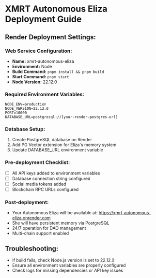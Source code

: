 # XMRT Autonomous Eliza Deployment Guide

## Render Deployment Settings:

### Web Service Configuration:
- **Name:** xmrt-autonomous-eliza
- **Environment:** Node
- **Build Command:** `pnpm install && pnpm build`
- **Start Command:** `pnpm start`
- **Node Version:** 22.12.0

### Required Environment Variables:
```
NODE_ENV=production
NODE_VERSION=22.12.0
PORT=10000
DATABASE_URL=postgresql://[your-render-postgres-url]
```

### Database Setup:
1. Create PostgreSQL database on Render
2. Add PG Vector extension for Eliza's memory system
3. Update DATABASE_URL environment variable

### Pre-deployment Checklist:
- [ ] All API keys added to environment variables
- [ ] Database connection string configured
- [ ] Social media tokens added
- [ ] Blockchain RPC URLs configured

### Post-deployment:
- Your Autonomous Eliza will be available at: https://xmrt-autonomous-eliza.onrender.com
- She will have persistent memory via PostgreSQL
- 24/7 operation for DAO management
- Multi-chain support enabled

## Troubleshooting:
- If build fails, check Node.js version is set to 22.12.0
- Ensure all environment variables are properly configured
- Check logs for missing dependencies or API key issues
